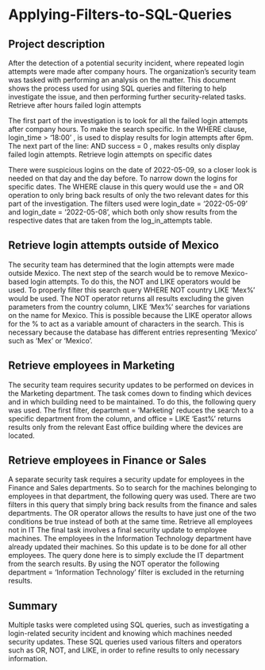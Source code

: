 # Applying-Filters-to-SQL-Queries

## Project description
After the detection of a potential security incident, where repeated login attempts were made after company hours. The organization’s security team was tasked with performing an analysis on the matter. This document shows the process used for using SQL queries and filtering to help investigate the issue, and then performing further security-related tasks.
Retrieve after hours failed login attempts



The first part of the investigation is to look for all the failed login attempts after company hours. 
To make the search specific. In the WHERE clause,  login_time > ‘18:00’ , is used to display results for login attempts after 6pm. The next part of the line: AND success = 0 , makes results only display failed login attempts. 
Retrieve login attempts on specific dates

There were suspicious logins on the date of 2022-05-09, so a closer look is needed on that day and the day before.  To narrow down the logins for specific dates. The WHERE clause in this query would use the = and OR operation to only bring back results of only the two relevant dates for this part of the investigation. The filters used were login_date = ‘2022-05-09’ and login_date = ‘2022-05-08’, which both only show results from the respective dates that are taken from the log_in_attempts table.

## Retrieve login attempts outside of Mexico
The security team has determined that the login attempts were made outside Mexico. The next step of the search would be to remove Mexico-based login attempts. To do this, the NOT and LIKE operators would be used. To properly filter this search query WHERE NOT country LIKE ‘Mex%’ would be used.
The NOT operator returns all results excluding the given parameters from the country column, LIKE ‘Mex%’ searches for variations on the name for Mexico. This is possible because the LIKE operator allows for the % to act as a variable amount of characters in the search. This is necessary because the database has different entries representing ‘Mexico’ such as ‘Mex’ or ‘Mexico’.

## Retrieve employees in Marketing
The security team requires security updates to be performed on devices in the Marketing department. The task comes down to finding which devices and in which building need to be maintained. To do this, the following query was used. 
The first filter, department = ‘Marketing’ reduces the search to a specific department from the column, and office = LIKE ‘East%’ returns results only from the relevant East office building where the devices are located. 

## Retrieve employees in Finance or Sales

A separate security task requires a security update for employees in the Finance and Sales departments. So to search for the machines belonging to employees in that department, the following query was used.
There are two filters in this query that simply bring back results from the finance and sales departments.  The OR operator allows the results to have just one of the two conditions be true instead of both at the same time.
Retrieve all employees not in IT
The final task involves a final security update to employee machines. The employees in the Information Technology department have already updated their machines. So this update is to be done for all other employees. 
The query done here is to simply exclude the IT department from the search results. By using the NOT operator the following department = ‘Information Technology’ filter is excluded in the returning results. 

## Summary

Multiple tasks were completed using SQL queries, such as investigating a login-related security incident and knowing which machines needed security updates. These SQL queries used various filters and operators such as OR, NOT, and LIKE, in order to refine results to only necessary information.
